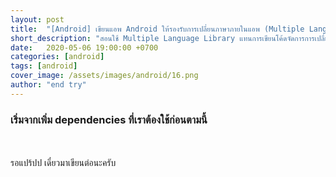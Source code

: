 ```yaml
---
layout: post
title:  "[Android] เขียนแอพ Android ให้รองรับการเปลี่ยนภาษาภายในแอพ (Multiple Language Support in Android)"
short_description: "สอนใช้ Multiple Language Library แทนการเขียนโค้ดจัดการการเปลี่ยนภาษาหลาย ๆ ภาษา"
date:   2020-05-06 19:00:00 +0700
categories: [android]
tags: [android]
cover_image: /assets/images/android/16.png
author: "end try"
---
```



### เริ่มจากเพิ่ม dependencies ที่เราต้องใช้ก่อนตามนี้

<br>
<br>
รอแปร้ปป เดี๋ยวมาเขียนต่อนะครับ
<br>